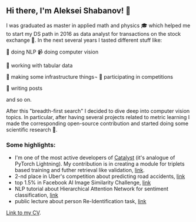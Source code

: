 ## Hi there, I'm Aleksei Shabanov! 👋

I was graduated as master in applied math and physics 🎓 which helped me to start my DS path in 2016 as data analyst for transactions on the stock exchange 💸. 
In the next several years I tasted different stuff like:

📖 doing NLP
📹 doing computer vision

💾 working with tabular data

🔧 making some infrastructure things¬
🚴 participating in competitions

📝 writing posts

and so on. 

After this "breadth-first search" I decided to dive deep into computer vision topics. In particular, after having several projects related to metric learning I made the corresponding open-source contribution and started doing some scientific research 📐. 


### Some highlights:

* I'm one of the most active developers of [Catalyst](https://github.com/catalyst-team/catalyst) (it's analogue of PyTorch Lightning). My contribution is in creating a module for triplets based training and futher retrieval like validation, [link](https://medium.com/pytorch/metric-learning-with-catalyst-8c8337dfab1a).
* 2-nd place in Uber's competition about predicting road accidents, [link](https://github.com/AlekseySh/uber_competition)
* top 1.5% in Facebook AI Image Similarity Challenge, [link](https://www.drivendata.org/competitions/79/competition-image-similarity-1-dev/leaderboard/) 
* NLP tutorial about Hierarchical Attention Network for sentiment classification, [link](https://github.com/AlekseySh/ml-recipe-hier-attention)
* public lecture about person Re-Identification task, [link](https://www.youtube.com/watch?v=O8qtBYeOSKE)


[Link to my CV](https://github.com/AlekseySh/resume/blob/main/Aleksei_Shabanov.pdf).
